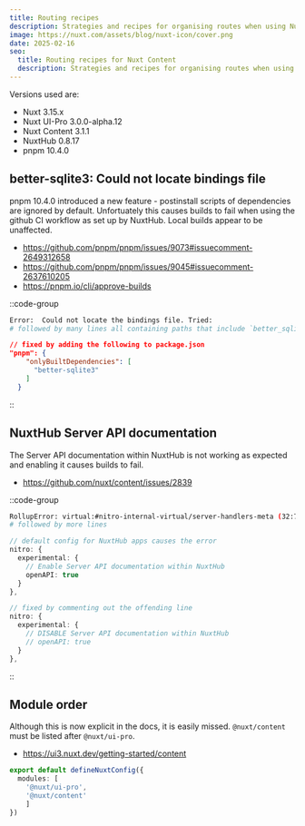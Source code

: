 ```yaml
---
title: Routing recipes
description: Strategies and recipes for organising routes when using Nuxt Content.
image: https://nuxt.com/assets/blog/nuxt-icon/cover.png
date: 2025-02-16
seo:
  title: Routing recipes for Nuxt Content
  description: Strategies and recipes for organising routes when using Nuxt Content.
---
```


Versions used are:
- Nuxt 3.15.x
- Nuxt UI-Pro 3.0.0-alpha.12
- Nuxt Content 3.1.1
- NuxtHub 0.8.17
- pnpm 10.4.0

## better-sqlite3: Could not locate bindings file

pnpm 10.4.0 introduced a new feature - postinstall scripts of dependencies are ignored by default. Unfortuately this causes builds to fail when using the github CI workflow as set up by NuxtHub. Local builds appear to be unaffected.

- https://github.com/pnpm/pnpm/issues/9073#issuecomment-2649312658
- https://github.com/pnpm/pnpm/issues/9045#issuecomment-2637610205
- https://pnpm.io/cli/approve-builds

::code-group

```bash [pnpm]
Error:  Could not locate the bindings file. Tried: 
# followed by many lines all containing paths that include `better_sqlite3`
```

```json [package.json]
// fixed by adding the following to package.json
"pnpm": {
    "onlyBuiltDependencies": [
      "better-sqlite3"
    ]
  }
```
::

## NuxtHub Server API documentation

The Server API documentation within NuxtHub is not working as expected and enabling it causes builds to fail.

- https://github.com/nuxt/content/issues/2839

::code-group

```bash [pnpm]
RollupError: virtual:#nitro-internal-virtual/server-handlers-meta (32:7): Identifier "_vtEFC3Meta" has already been declared
# followed by more lines
```

```ts [nuxt.config.ts]
// default config for NuxtHub apps causes the error
nitro: {
  experimental: {
    // Enable Server API documentation within NuxtHub
    openAPI: true
  }
},
```

```ts [nuxt.config.ts]
// fixed by commenting out the offending line
nitro: {
  experimental: {
    // DISABLE Server API documentation within NuxtHub
    // openAPI: true
  }
},
```
::

## Module order

Although this is now explicit in the docs, it is easily missed. `@nuxt/content` must be listed after `@nuxt/ui-pro`.

- https://ui3.nuxt.dev/getting-started/content

```ts [nuxt.config.ts]
export default defineNuxtConfig({
  modules: [
    '@nuxt/ui-pro',
    '@nuxt/content'
    ]
})
```


